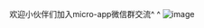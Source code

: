 欢迎小伙伴们加入micro-app微信群交流^ ^
![image](https://user-images.githubusercontent.com/14011130/220259793-619e5107-0da2-4960-9285-c16c276bd446.png)





